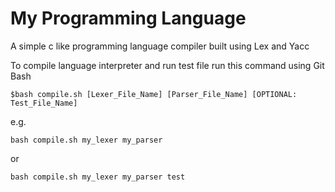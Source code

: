 # My Programming Language
 A simple c like programming language compiler built using Lex and Yacc


To compile language interpreter and run test file run this command using Git Bash
````
$bash compile.sh [Lexer_File_Name] [Parser_File_Name] [OPTIONAL: Test_File_Name]
````
e.g.
````
bash compile.sh my_lexer my_parser
````
or
````
bash compile.sh my_lexer my_parser test
````

